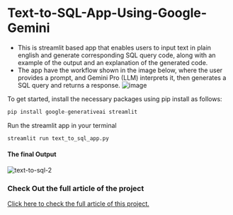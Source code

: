 # Text-to-SQL-App-Using-Google-Gemini

- This is streamlit based app that enables users to input text in plain english and generate corresponding SQL query code, along with an example of the output and an explanation of the generated code.
- The app have the workflow shown in the image below, where the user provides a prompt, and Gemini Pro (LLM) interprets it, then generates a SQL query and returns a response.
  ![image](https://github.com/thom22/Text-to-SQL-App-Using-Google-Gemini/assets/55071205/cebe329b-f58d-43df-82a5-9841fd4571ac)

  
 To get started, install the necessary packages using pip install as follows:
```python
pip install google-generativeai streamlit
```

Run the streamlit app in your terminal

```python
streamlit run text_to_sql_app.py
```

#### The final Output

![text-to-sql-2](https://github.com/thom22/Text-to-SQL-App-Using-Google-Gemini/assets/55071205/b36174d8-55e5-4e2b-8f0c-2ab85aab1f2f)



### Check Out the full article of the project 
[ Click here to check the full article of this project.](https://medium.com/ai-advances/how-to-build-text-to-sql-app-using-google-gemini-in-a-few-lines-of-code-ca3cd2796882)
